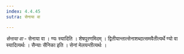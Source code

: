 ```yaml
---
index: 4.4.45
sutra: सेनाया वा

---
```

_सेनाया वा_ - सेनाया वा । ण्यः स्यादिति । शेषपूरणमिदम् । द्वितीयान्तात्सेनाशब्दात्समवैतीत्यर्थे ण्यो वा स्यादित्यर्थः । सैन्याः सैनिका इति । सेनां मेलयन्तीत्यर्थः ।